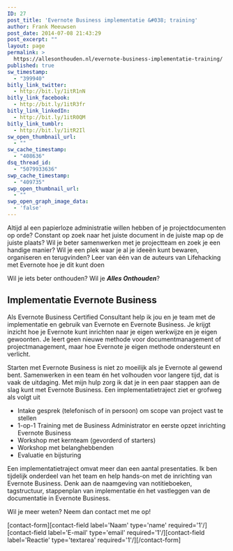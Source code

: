 ```yaml
---
ID: 27
post_title: 'Evernote Business implementatie &#038; training'
author: Frank Meeuwsen
post_date: 2014-07-08 21:43:29
post_excerpt: ""
layout: page
permalink: >
  https://allesonthouden.nl/evernote-business-implementatie-training/
published: true
sw_timestamp:
  - "399940"
bitly_link_twitter:
  - http://bit.ly/1itR1nN
bitly_link_facebook:
  - http://bit.ly/1itR3fr
bitly_link_linkedIn:
  - http://bit.ly/1itR0QM
bitly_link_tumblr:
  - http://bit.ly/1itR2Il
sw_open_thumbnail_url:
  - ""
sw_cache_timestamp:
  - "408636"
dsq_thread_id:
  - "5079933636"
swp_cache_timestamp:
  - "409735"
swp_open_thumbnail_url:
  - ""
swp_open_graph_image_data:
  - 'false'
---
```

Altijd al een papierloze administratie willen hebben of je projectdocumenten op orde? Constant op zoek naar het juiste document in de juiste map op de juiste plaats? Wil je beter samenwerken met je projectteam en zoek je een handige manier? Wil je een plek waar je al je ideeën kunt bewaren, organiseren en terugvinden? Leer van één van de auteurs van Lifehacking met Evernote hoe je dit kunt doen

Wil je iets beter onthouden? Wil je <em><strong>Alles Onthouden</strong></em>?
<h2>Implementatie Evernote Business</h2>
Als Evernote Business Certified Consultant help ik jou en je team met de implementatie en gebruik van Evernote en Evernote Business. Je krijgt inzicht hoe je Evernote kunt inrichten naar je eigen werkwijze en je eigen gewoonten. Je leert geen nieuwe methode voor documentmanagement of projectmanagement, maar hoe Evernote je eigen methode ondersteunt en verlicht.

Starten met Evernote Business is niet zo moeilijk als je Evernote al gewend bent. Samenwerken in een team én het volhouden voor langere tijd, dat is vaak de uitdaging. Met mijn hulp zorg ik dat je in een paar stappen aan de slag kunt met Evernote Business. Een implementatietraject ziet er grofweg als volgt uit
<ul>
	<li>Intake gesprek (telefonisch of in persoon) om scope van project vast te stellen</li>
	<li>1-op-1 Training met de Business Administrator en eerste opzet inrichting Evernote Business</li>
	<li>Workshop met kernteam (gevorderd of starters)</li>
	<li>Workshop met belanghebbenden</li>
	<li>Evaluatie en bijsturing</li>
</ul>
Een implementatietraject omvat meer dan een aantal presentaties. Ik ben tijdelijk onderdeel van het team en help hands-on met de inrichting van Evernote Business. Denk aan de naamgeving van notitieboeken, tagstructuur, stappenplan van implementatie én het vastleggen van de documentatie in Evernote Business.

Wil je meer weten? Neem dan contact met me op!

[contact-form][contact-field label='Naam' type='name' required='1'/][contact-field label='E-mail' type='email' required='1'/][contact-field label='Reactie' type='textarea' required='1'/][/contact-form]